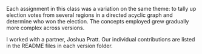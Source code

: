 Each assignment in this class was a variation on the same theme: to tally up election votes from several regions in a directed acyclic graph and determine who won the election. The concepts employed grew gradually more complex across versions.

I worked with a partner, Joshua Pratt. Our individual contributions are listed in the README files in each version folder.
